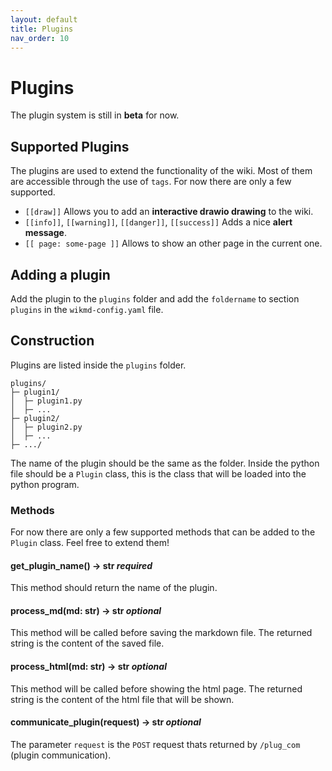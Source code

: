 ```yaml
---
layout: default
title: Plugins
nav_order: 10
---
```


# Plugins

The plugin system is still in **beta** for now.

## Supported Plugins

The plugins are used to extend the functionality of the wiki. Most of them are accessible through the use of `tags`.
For now there are only a few supported.  

- `[[draw]]` Allows you to add an **interactive drawio drawing** to the wiki.  
- `[[info]]`, `[[warning]]`, `[[danger]]`, `[[success]]` Adds a nice **alert message**.
- `[[ page: some-page ]]` Allows to show an other page in the current one.

## Adding a plugin

Add the plugin to the `plugins` folder and add the `foldername` to section `plugins` in the `wikmd-config.yaml` file.

## Construction

Plugins are listed inside the `plugins` folder. 

```
plugins/
├─ plugin1/
│  ├─ plugin1.py
│  ├─ ...
├─ plugin2/
│  ├─ plugin2.py
│  ├─ ...
├─ .../
```

The name of the plugin should be the same as the folder. Inside the python file should be a `Plugin` class, this is the class that will be loaded into the python program.  

### Methods

For now there are only a few supported methods that can be added to the `Plugin` class. Feel free to extend them!

#### get_plugin_name() -> str *required*

This method should return the name of the plugin.

#### process_md(md: str) -> str *optional*

This method will be called before saving the markdown file. The returned string is the content of the saved file.

#### process_html(md: str) -> str *optional*

This method will be called before showing the html page. The returned string is the content of the html file that will be shown.

#### communicate_plugin(request) -> str *optional*

The parameter `request` is the `POST` request thats returned by `/plug_com` (plugin communication).
